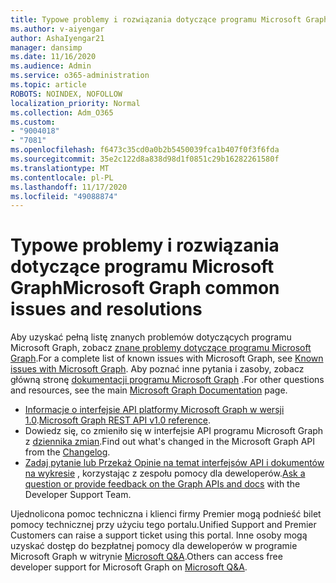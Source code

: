 ```yaml
---
title: Typowe problemy i rozwiązania dotyczące programu Microsoft Graph
ms.author: v-aiyengar
author: AshaIyengar21
manager: dansimp
ms.date: 11/16/2020
ms.audience: Admin
ms.service: o365-administration
ms.topic: article
ROBOTS: NOINDEX, NOFOLLOW
localization_priority: Normal
ms.collection: Adm_O365
ms.custom:
- "9004018"
- "7081"
ms.openlocfilehash: f6473c35cd0a0b2b5450039fca1b407f0f3f6fda
ms.sourcegitcommit: 35e2c122d8a838d98d1f0851c29b16282261580f
ms.translationtype: MT
ms.contentlocale: pl-PL
ms.lasthandoff: 11/17/2020
ms.locfileid: "49088874"
---
```

# <a name="microsoft-graph-common-issues-and-resolutions"></a><span data-ttu-id="71a87-102">Typowe problemy i rozwiązania dotyczące programu Microsoft Graph</span><span class="sxs-lookup"><span data-stu-id="71a87-102">Microsoft Graph common issues and resolutions</span></span>

<span data-ttu-id="71a87-103">Aby uzyskać pełną listę znanych problemów dotyczących programu Microsoft Graph, zobacz [znane problemy dotyczące programu Microsoft Graph](https://docs.microsoft.com/graph/known-issues).</span><span class="sxs-lookup"><span data-stu-id="71a87-103">For a complete list of known issues with Microsoft Graph, see [Known issues with Microsoft Graph](https://docs.microsoft.com/graph/known-issues).</span></span> <span data-ttu-id="71a87-104">Aby poznać inne pytania i zasoby, zobacz główną stronę [dokumentacji programu Microsoft Graph](https://docs.microsoft.com/graph/) .</span><span class="sxs-lookup"><span data-stu-id="71a87-104">For other questions and resources, see the main [Microsoft Graph Documentation](https://docs.microsoft.com/graph/) page.</span></span>

- <span data-ttu-id="71a87-105">[Informacje o interfejsie API platformy Microsoft Graph w wersji 1.0](https://docs.microsoft.com/graph/api/overview?toc=.%2Fref%2Ftoc.json&view=graph-rest-1.0).</span><span class="sxs-lookup"><span data-stu-id="71a87-105">[Microsoft Graph REST API v1.0 reference](https://docs.microsoft.com/graph/api/overview?toc=.%2Fref%2Ftoc.json&view=graph-rest-1.0).</span></span>
- <span data-ttu-id="71a87-106">Dowiedz się, co zmieniło się w interfejsie API programu Microsoft Graph z [dziennika zmian](https://docs.microsoft.com/graph/changelog).</span><span class="sxs-lookup"><span data-stu-id="71a87-106">Find out what's changed in the Microsoft Graph API from the [Changelog](https://docs.microsoft.com/graph/changelog).</span></span> 
- <span data-ttu-id="71a87-107">[Zadaj pytanie lub Przekaż Opinie na temat interfejsów API i dokumentów na wykresie](https://aka.ms/GraphDeveloperSupport) , korzystając z zespołu pomocy dla deweloperów.</span><span class="sxs-lookup"><span data-stu-id="71a87-107">[Ask a question or provide feedback on the Graph APIs and docs](https://aka.ms/GraphDeveloperSupport) with the Developer Support Team.</span></span>

<span data-ttu-id="71a87-108">Ujednolicona pomoc techniczna i klienci firmy Premier mogą podnieść bilet pomocy technicznej przy użyciu tego portalu.</span><span class="sxs-lookup"><span data-stu-id="71a87-108">Unified Support and Premier Customers can raise a support ticket using this portal.</span></span> <span data-ttu-id="71a87-109">Inne osoby mogą uzyskać dostęp do bezpłatnej pomocy dla deweloperów w programie Microsoft Graph w witrynie [Microsoft Q&A](https://aka.ms/AskGraph).</span><span class="sxs-lookup"><span data-stu-id="71a87-109">Others can access free developer support for Microsoft Graph on [Microsoft Q&A](https://aka.ms/AskGraph).</span></span>
